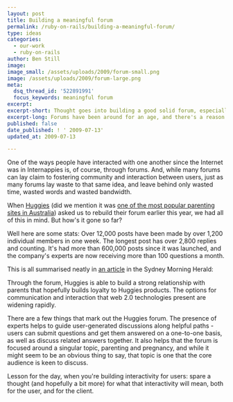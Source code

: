 ```yaml
---
layout: post
title: Building a meaningful forum
permalink: /ruby-on-rails/building-a-meaningful-forum/
type: ideas
categories:
  - our-work
  - ruby-on-rails
author: Ben Still
image:
image_small: /assets/uploads/2009/forum-small.png
image: /assets/uploads/2009/forum-large.png
meta:
  dsq_thread_id: '522891991'
  focus_keywords: meaningful forum
excerpt:
excerpt-short: Thought goes into building a good solid forum, especially one with high traffic (like the one we built for Huggies). Here are some things to consider.
excerpt-long: Forums have been around for an age, and there's a reason why. They bring people together, allow them to communicate and express thoughts and feelings behind a layer of anonymity, a face to face conversation doesn't always protect one in their most vunerable times. Thought goes into building a good solid forum, especially one with high traffic (like the one we built for Huggies). Here are some things to consider.
published: false
date_published: ! ' 2009-07-13'
updated_at: 2009-07-13

---
```


One of the ways people have interacted with one another since the Internet was in Internappies is, of course, through forums. And, while many forums can lay claim to fostering community and interaction between users, just as many forums lay waste to that same idea, and leave behind only wasted time, wasted words and wasted bandwidth.

When [Huggies](http://www.huggies.com.au) (did we mention it was [one of the most popular parenting sites in Australia](/portfolio/huggies/)) asked us to rebuild their forum earlier this year, we had all of this in mind. But how's it gone so far?

Well here are some stats: Over 12,000 posts have been made by over 1,200 individual members in one week. The longest post has over 2,800 replies and counting. It's had more than 600,000 posts since it was launched, and the company's experts are now receiving more than 100 questions a month.

This is all summarised neatly in [an article](http://www.smh.com.au/news/biztech/its-web-take-20/2007/05/14/1178995074605.html?page=fullpage#contentSwap1) in the Sydney Morning Herald:

Through the forum, Huggies is able to build a strong relationship with parents that hopefully builds loyalty to Huggies products. The options for communication and interaction that web 2.0 technologies present are widening rapidly.

There are a few things that mark out the Huggies forum. The presence of experts helps to guide user-generated discussions along helpful paths - users can submit questions and get them answered on a one-to-one basis, as well as discuss related answers together. It also helps that the forum is focused around a singular topic, parenting and pregnancy, and while it might seem to be an obvious thing to say, that topic is one that the core audience is keen to discuss.

Lesson for the day, when you're building interactivity for users: spare a thought (and hopefully a bit more) for what that interactivity will mean, both for the user, and for the client.
